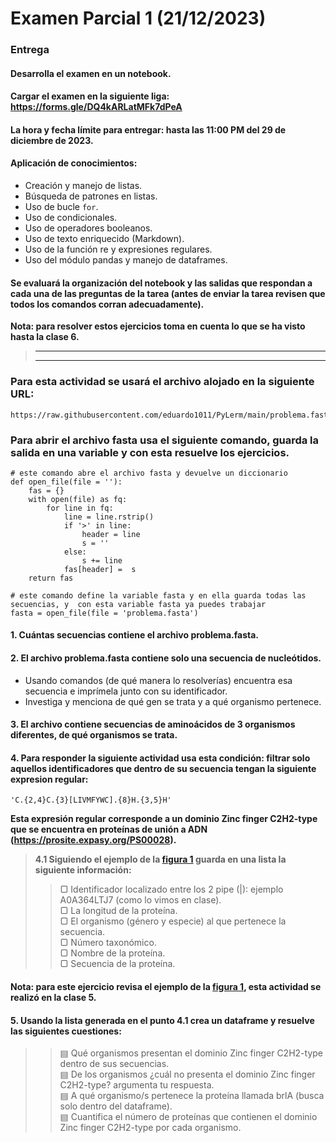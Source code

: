 
# Examen Parcial 1 (21/12/2023)

### **Entrega**
#### **Desarrolla el examen en un notebook.**
#### **Cargar el examen en la siguiente liga: https://forms.gle/DQ4kARLatMFk7dPeA**
#### **La hora y fecha límite para entregar: hasta las 11:00 PM del 29 de diciembre de 2023.**

#### Aplicación de conocimientos:  
* Creación y manejo de listas.
* Búsqueda de patrones en listas.
* Uso de bucle `for`.
* Uso de condicionales.
* Uso de operadores booleanos.
* Uso de texto enriquecido (Markdown).
* Uso de la función re y expresiones regulares.
* Uso del módulo pandas y manejo de dataframes.

#### Se evaluará la organización del notebook y las salidas que respondan a cada una de las preguntas de la tarea (antes de enviar la tarea revisen que todos los comandos corran adecuadamente).

**Nota: para resolver estos ejercicios toma en cuenta lo que se ha visto hasta la clase 6.**


>
>---
>---
>

### Para esta actividad se usará el archivo alojado en la siguiente URL:
```
https://raw.githubusercontent.com/eduardo1011/PyLerm/main/problema.fasta
```

### Para abrir el archivo fasta usa el siguiente comando, guarda la salida en una variable y con esta resuelve los ejercicios.
```
# este comando abre el archivo fasta y devuelve un diccionario
def open_file(file = ''):
    fas = {}
    with open(file) as fq:
        for line in fq:
            line = line.rstrip()
            if '>' in line:
                header = line
                s = ''
            else:
                s += line
            fas[header] =  s
    return fas
```

```
# este comando define la variable fasta y en ella guarda todas las secuencias, y  con esta variable fasta ya puedes trabajar
fasta = open_file(file = 'problema.fasta')
```


#### 1. Cuántas secuencias contiene el archivo problema.fasta.

#### 2. El archivo problema.fasta contiene solo una secuencia de nucleótidos.
   * Usando comandos (de qué manera lo resolverías) encuentra esa secuencia e imprímela junto con su identificador.
   * Investiga y menciona de qué gen se trata y a qué organismo pertenece. 
   
#### 3. El archivo contiene secuencias de aminoácidos de 3 organismos diferentes, de qué organismos se trata.  

#### 4. Para responder la siguiente actividad usa esta condición:  filtrar solo aquellos identificadores que dentro de su secuencia tengan la siguiente expresion regular:
```
'C.{2,4}C.{3}[LIVMFYWC].{8}H.{3,5}H'
```
**Esta expresión regular corresponde a un dominio Zinc finger C2H2-type que se encuentra en proteínas de unión a ADN (https://prosite.expasy.org/PS00028).**

   > **4.1 Siguiendo el ejemplo de la [figura 1](https://raw.githubusercontent.com/eduardo1011/PyLerm/main/lista_para_dataframe.png) guarda en una lista la siguiente información:**  
   >> ▢ Identificador localizado entre los 2 pipe (|): ejemplo A0A364LTJ7 (como lo vimos en clase).  
   >> ▢ La longitud de la proteína.  
   >> ▢ El organismo (género y especie) al que pertenece la secuencia.  
   >> ▢ Número taxonómico.   
   >> ▢ Nombre de la proteína.  
   >> ▢ Secuencia de la proteína.
#### Nota: para este ejercicio revisa el ejemplo de la [figura 1](https://raw.githubusercontent.com/eduardo1011/PyLerm/main/lista_para_dataframe.png), esta actividad se realizó en la clase 5.


#### 5. Usando la lista generada en el punto 4.1 crea un dataframe y resuelve las siguientes cuestiones:
>> ▤ Qué organismos presentan el dominio Zinc finger C2H2-type dentro de sus secuencias.  
>> ▤ De los organismos ¿cuál no presenta el dominio Zinc finger C2H2-type? argumenta tu respuesta.  
> ▤ A qué organismo/s pertenece la proteína llamada brlA (busca solo dentro del dataframe).   
> ▤ Cuantifica el número de proteínas que contienen el dominio Zinc finger C2H2-type por cada organismo.  
